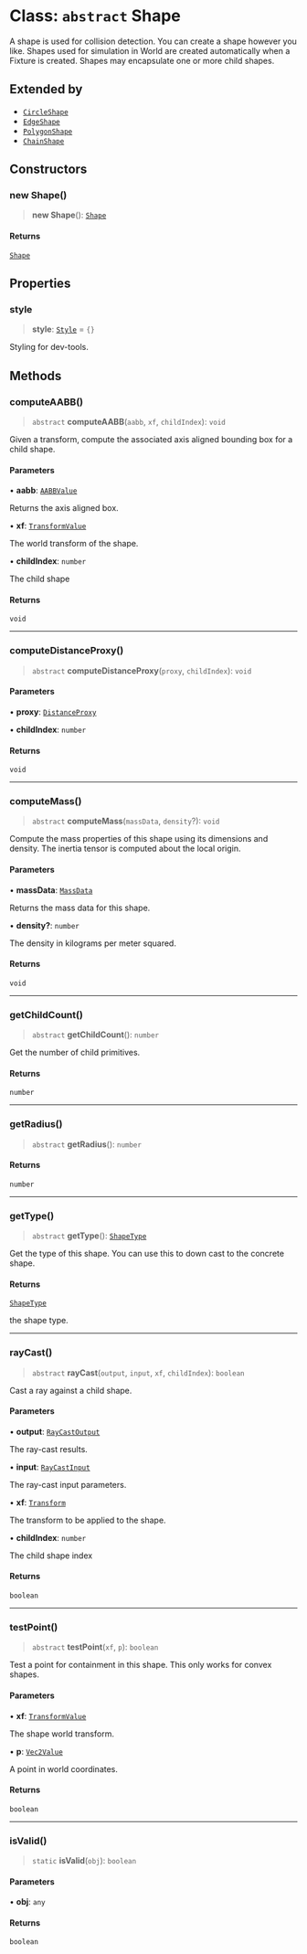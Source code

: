 # Class: `abstract` Shape

A shape is used for collision detection. You can create a shape however you
like. Shapes used for simulation in World are created automatically when a
Fixture is created. Shapes may encapsulate one or more child shapes.

## Extended by

- [`CircleShape`](/api/classes/CircleShape)
- [`EdgeShape`](/api/classes/EdgeShape)
- [`PolygonShape`](/api/classes/PolygonShape)
- [`ChainShape`](/api/classes/ChainShape)

## Constructors

### new Shape()

> **new Shape**(): [`Shape`](/api/classes/Shape)

#### Returns

[`Shape`](/api/classes/Shape)

## Properties

### style

> **style**: [`Style`](/api/interfaces/Style) = `{}`

Styling for dev-tools.

## Methods

### computeAABB()

> `abstract` **computeAABB**(`aabb`, `xf`, `childIndex`): `void`

Given a transform, compute the associated axis aligned bounding box for a
child shape.

#### Parameters

• **aabb**: [`AABBValue`](/api/interfaces/AABBValue)

Returns the axis aligned box.

• **xf**: [`TransformValue`](/api/type-aliases/TransformValue)

The world transform of the shape.

• **childIndex**: `number`

The child shape

#### Returns

`void`

***

### computeDistanceProxy()

> `abstract` **computeDistanceProxy**(`proxy`, `childIndex`): `void`

#### Parameters

• **proxy**: [`DistanceProxy`](/api/classes/DistanceProxy)

• **childIndex**: `number`

#### Returns

`void`

***

### computeMass()

> `abstract` **computeMass**(`massData`, `density`?): `void`

Compute the mass properties of this shape using its dimensions and density.
The inertia tensor is computed about the local origin.

#### Parameters

• **massData**: [`MassData`](/api/interfaces/MassData)

Returns the mass data for this shape.

• **density?**: `number`

The density in kilograms per meter squared.

#### Returns

`void`

***

### getChildCount()

> `abstract` **getChildCount**(): `number`

Get the number of child primitives.

#### Returns

`number`

***

### getRadius()

> `abstract` **getRadius**(): `number`

#### Returns

`number`

***

### getType()

> `abstract` **getType**(): [`ShapeType`](/api/type-aliases/ShapeType)

Get the type of this shape. You can use this to down cast to the concrete
shape.

#### Returns

[`ShapeType`](/api/type-aliases/ShapeType)

the shape type.

***

### rayCast()

> `abstract` **rayCast**(`output`, `input`, `xf`, `childIndex`): `boolean`

Cast a ray against a child shape.

#### Parameters

• **output**: [`RayCastOutput`](/api/interfaces/RayCastOutput)

The ray-cast results.

• **input**: [`RayCastInput`](/api/interfaces/RayCastInput)

The ray-cast input parameters.

• **xf**: [`Transform`](/api/classes/Transform)

The transform to be applied to the shape.

• **childIndex**: `number`

The child shape index

#### Returns

`boolean`

***

### testPoint()

> `abstract` **testPoint**(`xf`, `p`): `boolean`

Test a point for containment in this shape. This only works for convex
shapes.

#### Parameters

• **xf**: [`TransformValue`](/api/type-aliases/TransformValue)

The shape world transform.

• **p**: [`Vec2Value`](/api/interfaces/Vec2Value)

A point in world coordinates.

#### Returns

`boolean`

***

### isValid()

> `static` **isValid**(`obj`): `boolean`

#### Parameters

• **obj**: `any`

#### Returns

`boolean`
